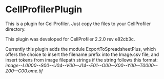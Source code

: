 # CellProfilerPlugin

This is a plugin for CellProfiler. Just copy the files to your CellProfiler directory.

This plugin was developed for CellProfiler 2.2.0 rev e82cb3c.

Currently this plugin adds the module ExportToSpreadsheetPlus, which offers the choice to insert the filename prefix into the Image.csv file, and insert tokens from image filepath strings if the string follows this format:
*image--L0000--S00--U04--V00--J14--E01--O00--X00--Y00--T0000--Z00--C00.ome.tif*

